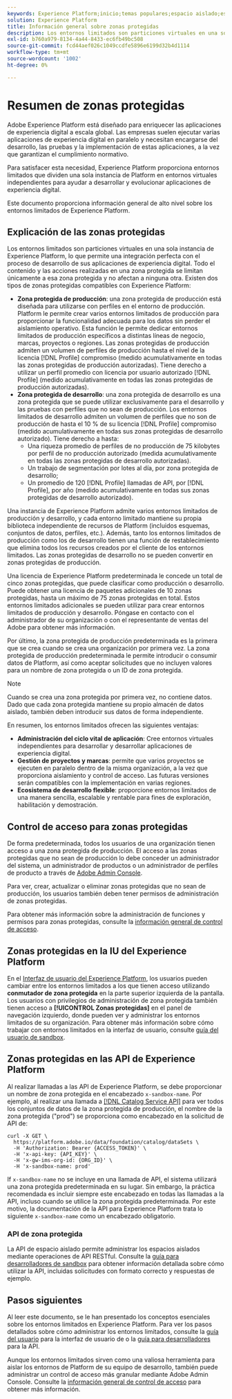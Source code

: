 ```yaml
---
keywords: Experience Platform;inicio;temas populares;espacio aislado;espacio aislado;prueba;prueba
solution: Experience Platform
title: Información general sobre zonas protegidas
description: Los entornos limitados son particiones virtuales en una sola instancia de Experience Platform, lo que permite una integración perfecta con el proceso de desarrollo de sus aplicaciones de experiencia digital.
exl-id: b760a979-8134-4a44-8433-ec6fb49bc508
source-git-commit: fcd44aef026c1049ccdfe5896e6199d32b4d1114
workflow-type: tm+mt
source-wordcount: '1002'
ht-degree: 0%

---
```


# Resumen de zonas protegidas

Adobe Experience Platform está diseñado para enriquecer las aplicaciones de experiencia digital a escala global. Las empresas suelen ejecutar varias aplicaciones de experiencia digital en paralelo y necesitan encargarse del desarrollo, las pruebas y la implementación de estas aplicaciones, a la vez que garantizan el cumplimiento normativo.

Para satisfacer esta necesidad, Experience Platform proporciona entornos limitados que dividen una sola instancia de Platform en entornos virtuales independientes para ayudar a desarrollar y evolucionar aplicaciones de experiencia digital.

Este documento proporciona información general de alto nivel sobre los entornos limitados de Experience Platform.

## Explicación de las zonas protegidas

Los entornos limitados son particiones virtuales en una sola instancia de Experience Platform, lo que permite una integración perfecta con el proceso de desarrollo de sus aplicaciones de experiencia digital. Todo el contenido y las acciones realizadas en una zona protegida se limitan únicamente a esa zona protegida y no afectan a ninguna otra. Existen dos tipos de zonas protegidas compatibles con Experience Platform:

* **Zona protegida de producción**: una zona protegida de producción está diseñada para utilizarse con perfiles en el entorno de producción. Platform le permite crear varios entornos limitados de producción para proporcionar la funcionalidad adecuada para los datos sin perder el aislamiento operativo. Esta función le permite dedicar entornos limitados de producción específicos a distintas líneas de negocio, marcas, proyectos o regiones. Las zonas protegidas de producción admiten un volumen de perfiles de producción hasta el nivel de la licencia [!DNL Profile] compromiso (medido acumulativamente en todas las zonas protegidas de producción autorizadas). Tiene derecho a utilizar un perfil promedio con licencia por usuario autorizado [!DNL Profile] (medido acumulativamente en todas las zonas protegidas de producción autorizadas).
* **Zona protegida de desarrollo**: una zona protegida de desarrollo es una zona protegida que se puede utilizar exclusivamente para el desarrollo y las pruebas con perfiles que no sean de producción. Los entornos limitados de desarrollo admiten un volumen de perfiles que no son de producción de hasta el 10 % de su licencia [!DNL Profile] compromiso (medido acumulativamente en todas sus zonas protegidas de desarrollo autorizado). Tiene derecho a hasta:
   * Una riqueza promedio de perfiles de no producción de 75 kilobytes por perfil de no producción autorizado (medida acumulativamente en todas las zonas protegidas de desarrollo autorizadas).
   * Un trabajo de segmentación por lotes al día, por zona protegida de desarrollo;
   * Un promedio de 120 [!DNL Profile] llamadas de API, por [!DNL Profile], por año (medido acumulativamente en todas sus zonas protegidas de desarrollo autorizado).

Una instancia de Experience Platform admite varios entornos limitados de producción y desarrollo, y cada entorno limitado mantiene su propia biblioteca independiente de recursos de Platform (incluidos esquemas, conjuntos de datos, perfiles, etc.). Además, tanto los entornos limitados de producción como los de desarrollo tienen una función de restablecimiento que elimina todos los recursos creados por el cliente de los entornos limitados. Las zonas protegidas de desarrollo no se pueden convertir en zonas protegidas de producción.

Una licencia de Experience Platform predeterminada le concede un total de cinco zonas protegidas, que puede clasificar como producción o desarrollo. Puede obtener una licencia de paquetes adicionales de 10 zonas protegidas, hasta un máximo de 75 zonas protegidas en total. Estos entornos limitados adicionales se pueden utilizar para crear entornos limitados de producción y desarrollo. Póngase en contacto con el administrador de su organización o con el representante de ventas del Adobe para obtener más información.

Por último, la zona protegida de producción predeterminada es la primera que se crea cuando se crea una organización por primera vez. La zona protegida de producción predeterminada le permite introducir o consumir datos de Platform, así como aceptar solicitudes que no incluyen valores para un nombre de zona protegida o un ID de zona protegida.

>[!NOTE]
>
>Cuando se crea una zona protegida por primera vez, no contiene datos. Dado que cada zona protegida mantiene su propio almacén de datos aislado, también deben introducir sus datos de forma independiente.

En resumen, los entornos limitados ofrecen las siguientes ventajas:

* **Administración del ciclo vital de aplicación**: Cree entornos virtuales independientes para desarrollar y desarrollar aplicaciones de experiencia digital.
* **Gestión de proyectos y marcas**: permite que varios proyectos se ejecuten en paralelo dentro de la misma organización, a la vez que proporciona aislamiento y control de acceso. Las futuras versiones serán compatibles con la implementación en varias regiones.
* **Ecosistema de desarrollo flexible**: proporcione entornos limitados de una manera sencilla, escalable y rentable para fines de exploración, habilitación y demostración.

## Control de acceso para zonas protegidas

De forma predeterminada, todos los usuarios de una organización tienen acceso a una zona protegida de producción. El acceso a las zonas protegidas que no sean de producción lo debe conceder un administrador del sistema, un administrador de productos o un administrador de perfiles de producto a través de [Adobe Admin Console](https://adminconsole.adobe.com).

Para ver, crear, actualizar o eliminar zonas protegidas que no sean de producción, los usuarios también deben tener permisos de administración de zonas protegidas.

Para obtener más información sobre la administración de funciones y permisos para zonas protegidas, consulte la [información general de control de acceso](../access-control/home.md).

## Zonas protegidas en la IU del Experience Platform

En el [Interfaz de usuario del Experience Platform](https://platform.adobe.com), los usuarios pueden cambiar entre los entornos limitados a los que tienen acceso utilizando **conmutador de zona protegida** en la parte superior izquierda de la pantalla.  Los usuarios con privilegios de administración de zona protegida también tienen acceso a **[!UICONTROL Zonas protegidas]** en el panel de navegación izquierdo, donde pueden ver y administrar los entornos limitados de su organización. Para obtener más información sobre cómo trabajar con entornos limitados en la interfaz de usuario, consulte [guía del usuario de sandbox](ui/overview.md).

## Zonas protegidas en las API de Experience Platform

Al realizar llamadas a las API de Experience Platform, se debe proporcionar un nombre de zona protegida en el encabezado `x-sandbox-name`. Por ejemplo, al realizar una llamada a [[!DNL Catalog Service API]](https://www.adobe.io/experience-platform-apis/references/catalog/) para ver todos los conjuntos de datos de la zona protegida de producción, el nombre de la zona protegida (&quot;prod&quot;) se proporciona como encabezado en la solicitud de API de:

```shell
curl -X GET \
  https://platform.adobe.io/data/foundation/catalog/dataSets \
  -H 'Authorization: Bearer {ACCESS_TOKEN}' \
  -H 'x-api-key: {API_KEY}' \
  -H 'x-gw-ims-org-id: {ORG_ID}' \
  -H 'x-sandbox-name: prod'
```

If `x-sandbox-name` no se incluye en una llamada de API, el sistema utilizará una zona protegida predeterminada en su lugar. Sin embargo, la práctica recomendada es incluir siempre este encabezado en todas las llamadas a la API, incluso cuando se utilice la zona protegida predeterminada. Por este motivo, la documentación de la API para Experience Platform trata lo siguiente `x-sandbox-name` como un encabezado obligatorio.

### API de zona protegida

La API de espacio aislado permite administrar los espacios aislados mediante operaciones de API RESTful. Consulte la [guía para desarrolladores de sandbox](api/overview.md) para obtener información detallada sobre cómo utilizar la API, incluidas solicitudes con formato correcto y respuestas de ejemplo.

## Pasos siguientes

Al leer este documento, se le han presentado los conceptos esenciales sobre los entornos limitados en Experience Platform. Para ver los pasos detallados sobre cómo administrar los entornos limitados, consulte la [guía del usuario](ui/overview.md) para la interfaz de usuario de o la [guía para desarrolladores](./api/getting-started.md) para la API.

Aunque los entornos limitados sirven como una valiosa herramienta para aislar los entornos de Platform de su equipo de desarrollo, también puede administrar un control de acceso más granular mediante Adobe Admin Console. Consulte la [información general de control de acceso](../access-control/home.md) para obtener más información.
